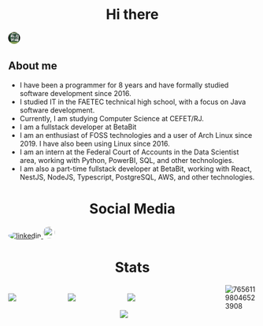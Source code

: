 <h1 align="center"> Hi there  </h1>

<img src="/githubBanner.svg" style="height: 1.5rem; width: 1.5rem; background-color: #fff; border-radius: 50%;">


## About me
+ I have been a programmer for 8 years and have formally studied software development since 2016.
+ I studied IT in the FAETEC technical high school, with a focus on Java software development.
+ Currently, I am studying Computer Science at CEFET/RJ.
+ I am a fullstack developer at BetaBit 
+ I am an enthusiast of FOSS technologies and a user of Arch Linux since 2019. I have also been using Linux since 2016.
+ I am an intern at the Federal Court of Accounts in the Data Scientist area, working with Python, PowerBI, SQL, and other technologies.
+ I am also a part-time fullstack developer at BetaBit, working with React, NestJS, NodeJS, Typescript, PostgreSQL, AWS, and other technologies.


<h1 align="center"> Social Media </h1>
<div style="justify-content: center;">
<a target="_blank" href="https://www.linkedin.com/in/nicolas-vycas/">
<img src="https://img.icons8.com/color/48/000000/linkedin.png" alt="linkedin" style="height: 1.5rem; width: 1.5rem; background-color: #fff; border-radius: 50%;"> </a>
<a target="_blank" href="https://twitter.com/NicolasVycas"> <img src="https://img.icons8.com/color/48/000000/twitter.png"style="height: 1.5rem; width: 1.5rem; background-color: #fff; border-radius: 50%;"> </a>
</div>

<h1 align="center"> Stats </h1>
<div style="display: flex; align-items: center; justify-content: center;">
    <img width="45%" align="right" src="https://spotify-recently-played-readme.vercel.app/api?user=12152275299">
    <img width="45%" align="left"
        src="https://github-readme-stats.vercel.app/api/?username=tomast1337&count_private=true&theme=highcontrast&showicons=true&include_all_commits=true&hide_border=true">
    <img width="45%" align="left"
        src="https://github-readme-stats.vercel.app/api/top-langs/?username=tomast1337&layout=compact&theme=highcontrast&langs_count=10&hide_border=true">
    <a href="https://steamcommunity.com/id/CattleDecapitation/" target="_blank"><img align="right" width="45%"  src="http://steam.mmosvc.com/76561198046523908/v1.png" alt="76561198046523908" /></a>
</div>

<div style="display: flex; align-items: center; justify-content: center; bottom: 0;">
    <img width="10%" align="right"
        src="https://visitor-badge.glitch.me/badge?page_id=tomast1337&left_color=black&right_color=black">
</div>


<!--
<a align="right" href="#js-contribution-activity" >
<h3>Go to de bottom</h3>
</a>
<div style="display: flex; align-items: center; justify-content: center;">
<img width="47%" src="https://c.tenor.com/AHYlWi0X6iIAAAAC/goatmen-baphomet.gif"/>
<img width="47%" src="https://c.tenor.com/D2H0hPltOdYAAAAd/golden-boy-fake-keyboard-programing-coding-paper-book.gif"/>
<img width="47%" src="https://c.tenor.com/z1LDV6CuPmAAAAAi/cowpls.gif"/>
<img width="47%" src="https://i.imgur.com/FstCWJw.jpg"/>
<img width="47%" src="https://media.giphy.com/media/hpQZfLj1eZIwB8BLCt/giphy-downsized-large.gif"/>
<img width="47%" src="https://c.tenor.com/5ovm9vk8nKAAAAAC/devil-satan.gif"/>
<img width="47%" src="https://c.tenor.com/86DpCwa6zjgAAAAi/yay.gif"/>
<img width="47%" src="https://c.tenor.com/CtdmjqENwtcAAAAd/python-programming.gif"/>
<img width="47%" src="https://media.giphy.com/media/RbaIbvRHON9kc/giphy.gif"/>
<img width="47%" src="https://c.tenor.com/idtpbzibaTQAAAAC/we-do-a-little-trolling.gif"/>
<img width="47%" src="https://c.tenor.com/HXBMXYbjF6QAAAAd/wizard-magic.gif"/>
<img width="47%" src="https://media2.giphy.com/media/JIX9t2j0ZTN9S/giphy.gif"/>
<img width="47%" src="https://i.imgur.com/1nLyu7B.jpg"/>
<img width="47%" src="https://i.imgur.com/CjXgDFd.gif"/>
<img width="47%" src="https://i.imgur.com/Cjm4gaE.gif"/>
<img width="47%" src="https://c.tenor.com/zAiEJ_4t5Y4AAAAi/minecraft-steve.gif"/>
<img width="47%" src="https://i.imgur.com/Nzr4fvt.gif"/>
<img width="47%" src="https://c.tenor.com/y2JXkY1pXkwAAAAd/cat-computer.gif"/>
<img width="47%" src="https://c.tenor.com/pPvZWI7oH-AAAAAC/ring-around-the-satan-powe-puff-girl.gif"/>
<img width="47%" src="https://c.tenor.com/gI1CoSP-3R8AAAAd/front.gif"/>
<img width="47%" src="https://c.tenor.com/BhUM-bbBrUkAAAAC/skype-cool.gif"/>
<img width="47%" src="https://i.imgur.com/hWdZ1k4.jpg"/>
<img width="47%" src="https://c.tenor.com/e_pgwWeLPrYAAAAC/jesus-dancing.gif"/>
<img width="47%" src="https://c.tenor.com/LnwhlzRVxMYAAAAC/wreck-it-ralph-glitch.gif"/>
<img width="47%" src="https://i.imgur.com/znp5oCC.png"/>
<img width="47%" src="https://c.tenor.com/nLSPDXcShSUAAAAd/bhop-bomb.gif"/>
<img width="47%" src="https://c.tenor.com/ArcUJOx5ciUAAAAd/ok-and-ok-and-meme.gif"/>
<img width="47%" src="https://c.tenor.com/xXhFF7JrduMAAAAd/terraria-pigs.gif"/>
<img width="47%" src="https://i.imgur.com/qojlhF0.jpg"/>
<img width="47%" src="https://i.imgur.com/uRLsPxb.jpg"/>
<img width="47%" src="https://c.tenor.com/jrfWyukiPgQAAAAd/ear-loop.gif"/>
<img width="47%" src="https://c.tenor.com/3VSWB_GIkqwAAAAd/wololo-age-of-empires.gif"/>
<img width="47%" src="https://media.giphy.com/media/wwg1suUiTbCY8H8vIA/giphy-downsized-large.gif"/>
<img width="47%" src="https://media.giphy.com/media/d09xZLj1wgWuQ/giphy.gif"/>
<img width="47%" src="https://media4.giphy.com/media/4N5ddOOJJ7gtKTgNac/giphy.gif"/>
<img width="47%" src="https://media.giphy.com/media/l6JPvw93tlqI7xRPYC/giphy-downsized-large.gif"/>
<img width="47%" src="https://i.imgur.com/QwYq0u2.gif"/>
<img width="47%" src="https://c.tenor.com/oNK2sV42IHoAAAAi/lego-stud.gif"/>
<img width="47%" src="https://c.tenor.com/_6_KkSyJqsEAAAAC/lenny-face-spongebob-spongebob.gif"/>
<img width="47%" src="https://i.imgur.com/W8cZCVs.gif"/>
<img width="47%" src="https://media.giphy.com/media/l41lNuGy4irk85vgc/giphy.gif"/>
<img width="47%" src="https://c.tenor.com/soWJduUFlq8AAAAd/back-end-sushi.gif"/>
<img width="47%" src="https://c.tenor.com/2x6aLHHOUGcAAAAC/programming-windows-forms.gif"/>
<img width="47%" src="https://c.tenor.com/az6DJhwwMPcAAAAM/kids-next-door-knd.gif"/>
<img width="47%" src="https://c.tenor.com/eUOiCZiskd8AAAAC/monkey-spinning-holding-hands.gif"/>
<img width="47%" src="https://c.tenor.com/y1zZaS0KYDwAAAAM/rollercoaster-rollercoaster-tycoon.gif"/>
<img width="47%" src="https://c.tenor.com/jvDsJ1E_wYUAAAAi/lego.gif"/>
<img width="47%" src="https://media.giphy.com/media/TiW6SYEYSTdvy/giphy.gif"/>
<img width="47%" src="https://c.tenor.com/atXWS_4DvH4AAAAd/cats-fat.gif"/>
<img width="47%" src="https://media.giphy.com/media/dvkFZr4VBBS6I/giphy.gif"/>
<img width="47%" src="https://c.tenor.com/41I-iMyClCgAAAAd/programmer-programming.gif"/>
<img width="47%" src="https://i.imgur.com/ZZz52xO.png"/>
<img width="47%" src="https://i.imgur.com/fdRRePK.gif"/>
<img width="47%" src="https://c.tenor.com/j348QScVAGIAAAAC/martinez-ctrlc-ctrlv-save-the-pesh.gif"/>
<img width="47%" src="https://c.tenor.com/4FfgAjZ8XWkAAAAi/hailey-hailey-munguia.gif"/>
<img width="47%" src="https://c.tenor.com/K5_CXjOpAmIAAAAC/good-morning.gif"/>
<img width="47%" src="https://c.tenor.com/TFgQFz50U1IAAAAi/pikachu-minecraft.gif"/>
<img width="47%" src="https://c.tenor.com/5Wt_oov5eJYAAAAC/stallman-meme-extreme.gif"/>
<img width="47%" src="https://c.tenor.com/lb5IqGp_7EMAAAAC/trollfacelmaaaao.gif"/>
<img width="47%" src="https://c.tenor.com/oB3o62J9hjkAAAAC/dancing-ferris.gif"/>
<img width="47%" src="https://c.tenor.com/ITHyzi083PMAAAAC/ahmed1122-ahmed1133.gif"/>
<img width="47%" src="https://c.tenor.com/SVJss_X_23MAAAAd/send-help-factorio.gif"/>
<img width="47%" src="https://c.tenor.com/Ff0VRngr3tgAAAAC/spongebob-nickelodeon.gif"/>
<img width="47%" src="https://i.imgur.com/pArBTFv.jpg"/>
<img width="47%" src="https://i.imgur.com/BuYYZJ0.png"/>
<img width="47%" src="https://c.tenor.com/5jx0ZD6U1ZIAAAAC/keyboard-computer.gif"/>
<img width="47%" src="https://c.tenor.com/3DZWdm65UnAAAAAC/portal2-infitinte-loop.gif"/>
<img width="47%" src="https://c.tenor.com/PluWlPF6aikAAAAd/linux-kali-linux.gif"/>
<img width="47%" src="https://c.tenor.com/t93Hv4Qp7WcAAAAC/skeleton.gif"/>
<img width="47%" src="https://i.imgur.com/OwefV3G.png"/>
<img width="47%" src="https://c.tenor.com/uja3GYK7zGoAAAAC/grimadveturesofbillyandmandy-destroyusall.gif"/>
<img width="47%" src="https://i.imgur.com/9w71p2i.png"/>
<img width="47%" src="https://c.tenor.com/KA4Tw6eBoFQAAAAd/vinesauce-meat-worm-earthworm-squish.gif"/>
<img width="47%" src="https://c.tenor.com/j6_6aCVEztQAAAAi/skeletons-two-dancing-skeletons.gif"/>
<img width="47%" src="https://c.tenor.com/eJZbFUQUMzEAAAAC/nosql-power-rangers.gif"/>
<img width="47%" src="https://i.imgur.com/4T9Ns1h.jpg"/>
<img width="47%" src="https://c.tenor.com/nkFBGKSoTf0AAAAi/lego-lego-star-wars.gif"/>
<img width="47%" src="https://c.tenor.com/1ShMjdu3NkcAAAAd/bfur-bhop.gif"/>
<img width="47%" src="https://c.tenor.com/lOOrRXcfdz4AAAAC/games-half-life.gif"/>
<img width="47%" src="https://c.tenor.com/qN0wGnkjFPMAAAAC/halflife-dance.gif"/>
<img width="47%" src="https://c.tenor.com/XvnMlKTL8gcAAAAi/tf2-team-fortress2.gif"/>
<img width="47%" src="https://c.tenor.com/NYrgLNGuy7YAAAAC/the-c-programming-language-uncle-dane.gif"/>
<img width="47%" src="https://c.tenor.com/M25IBWmUp2gAAAAC/minecraft-cat.gif"/>
<img width="47%" src="https://i.imgur.com/47kJmVY.gif"/>
<img width="47%" src="https://c.tenor.com/MGyEsNOcVhoAAAAM/half-life-big-chungus.gif"/>
<img width="47%" src="https://i.imgur.com/XGg0RDt.png"/>
<img width="47%" src="https://c.tenor.com/GEP7e6U2uqgAAAAC/spongebob-happy.gif"/>
<img width="47%" src="https://i.imgur.com/bspc7ZX.jpg"/>
<img width="47%" src="https://i.imgur.com/4lSr33I.gif"/>
<img width="47%" src="https://c.tenor.com/2PwOrrOtcUQAAAAd/satisfactory-this-could-be-us-but-you-playing.gif"/>
<img width="47%" src="https://c.tenor.com/z3Vqx6hmE5QAAAAC/whale-docker.gif"/>
<img width="47%" src="https://i.imgur.com/awmFCwt.png"/>
<img width="47%" src="https://c.tenor.com/rLA7xiMQIRkAAAAd/xd-fani.gif"/>
<img width="47%" src="https://c.tenor.com/HFdN8j-IG_kAAAAC/vault-boy.gif"/>
<img width="47%" src="https://c.tenor.com/NN9_wWaCxx8AAAAi/mysql.gif"/>
<img width="47%" src="https://c.tenor.com/0OP24La-oXMAAAAC/devil-satan.gif"/>
<img width="47%" src="https://c.tenor.com/Gr6yNiiReD8AAAAd/quake-grunt.gif"/>
<img width="47%" src="https://i.imgur.com/U2FXq7c.png"/>
<img width="47%" src="https://i.imgur.com/K2Riz9n.png"/>
<img width="47%" src="https://c.tenor.com/1DZ525bh7u4AAAAd/ashswag-ashswagg.gif"/>
<img width="47%" src="https://i.imgur.com/W4PLb0U.jpg"/>
<img width="47%" src="https://c.tenor.com/fiarhIxtD74AAAAd/postal-petition.gif"/>
<img width="47%" src="https://c.tenor.com/nmG1ZOuMsAUAAAAd/linux-meme.gif"/>
<img width="47%" src="https://i.imgur.com/oVSdZ4E.gif"/>
<img width="47%" src="https://i.imgur.com/hjhXTLw.gif"/>
<img width="47%" src="https://c.tenor.com/ihEIlToAUZYAAAAd/linux-chad.gif"/>
<img width="47%" src="https://c.tenor.com/OQYGwEOu4pkAAAAC/titanfall.gif"/>
<img width="47%" src="https://c.tenor.com/P-brVOL7poAAAAAM/ours-communism.gif"/>
<img width="47%" src="https://c.tenor.com/rr-rMUcq7T8AAAAS/666.gif"/>
<img width="47%" src="https://i.imgur.com/haejQT6.gif"/>
<img width="47%" src="https://c.tenor.com/9RCIDZjkhBsAAAAC/hamster-meme.gif"/>
<img width="47%" src="https://media.giphy.com/media/SPM7wUAAPZBtA0YO3M/giphy.gif"/>
<img width="47%" src="https://c.tenor.com/0-iYZUWms_8AAAAC/minecraft-ghast.gif"/>
<img width="47%" src="https://c.tenor.com/MOQRoWd_fewAAAAS/bom-dia-birds.gif"/>
<img width="47%" src="https://c.tenor.com/RFmgfvXWOsAAAAAd/floppa-big-floppa.gif"/>
<img width="47%" src="https://media.giphy.com/media/KAq5w47R9rmTuvWOWa/giphy.gif"/>
<img width="47%" src="https://i.imgur.com/8dDOih2.gif"/>
<img width="47%" src="https://media.giphy.com/media/10zxDv7Hv5RF9C/giphy.gif"/>
<img width="47%" src="https://c.tenor.com/VpjodGNf61AAAAAi/gta-gta-turk.gif"/>
<img width="47%" src="https://i.imgur.com/rCCzdqH.gif"/>
<img width="47%" src="https://i.imgur.com/5wwGDgl.gif"/>
<img width="47%" src="https://c.tenor.com/uLsTFuk_GUAAAAAd/zombie-pollo.gif"/>
<img width="47%" src="https://c.tenor.com/-CfhczC_cREAAAAC/angai313-spongebob-sad.gif"/>
<img width="47%" src="https://c.tenor.com/rh87gPA5SfUAAAAd/kotlin-java.gif"/>
<img width="47%" src="https://c.tenor.com/EWRvErYGzPUAAAAC/bugs-bunny-looney-tunes.gif"/>
<img width="47%" src="https://c.tenor.com/hS4LxDvODwIAAAAi/awkward-flushed-awkward.gif"/>
<img width="47%" src="https://c.tenor.com/k6bT1Gfoq4YAAAAC/crazy-christmas.gif"/>
<img width="47%" src="https://c.tenor.com/TIoD6CzS1SQAAAAC/nvidia-nvidia-gif.gif"/>
<img width="47%" src="https://c.tenor.com/yFJ7Qw8Tp9QAAAAC/kirby-human-face-meme.gif"/>
<img width="47%" src="https://c.tenor.com/PCC19RJ1deYAAAAC/thumbs-up-nice.gif"/>
<img width="47%" src="https://c.tenor.com/bjRu-zpj6XYAAAAC/money-donald-duck.gif"/>
<img width="47%" src="https://c.tenor.com/dyjbZoINqZUAAAAC/cat-funny.gif"/>
<img width="47%" src="https://c.tenor.com/_DOBjnGspYAAAAAC/code-coding.gif"/>
<img width="47%" src="https://i.imgur.com/ztSnhNy.gif"/>
<img width="47%" src="https://c.tenor.com/_3z8tJh5XpQAAAAd/factorio-we-do-a-little.gif"/>
<img width="47%" src="https://c.tenor.com/95uggvidCdQAAAAi/erenlover.gif"/>
<img width="47%" src="https://c.tenor.com/JMBuILj3etEAAAAC/black-magic-to-get-love-back.gif"/>
<img width="47%" src="https://i.imgur.com/qkmrJzH.gifv"/>
<img width="47%" src="https://c.tenor.com/dUQDEo5YvpMAAAAi/sweetragers-dog.gif"/>
<img width="47%" src="https://c.tenor.com/MCpa18pw6QcAAAAC/arch-linux-arch.gif"/>
<img width="47%" src="https://media.giphy.com/media/xm2lRjZ2WMvN6/giphy.gif"/>
<img width="47%" src="https://c.tenor.com/xNRhrryNHUQAAAAC/wall-headbang.gif"/>
<img width="47%" src="https://i.imgur.com/1BuPHpv.jpg"/>
<img width="47%" src="https://c.tenor.com/N9p6m411EBkAAAAd/lol-sus.gif"/>
<img width="47%" src="https://i.imgur.com/o3ldI8m.jpg"/>
<img width="47%" src="https://i.imgur.com/yAZZnN6.jpg"/>
<img width="47%" src="https://i.imgur.com/LEovpI5.jpg"/>
<img width="47%" src="https://i.imgur.com/4YOnpxZ.gif"/>
<img width="47%" src="https://i.imgur.com/bTfJC1c.jpg"/>
<img width="47%" src="https://i.imgur.com/ufFm87O.png"/>
<img width="47%" src="https://i.imgur.com/grbJjOf.gif"/>
<img width="47%" src="https://c.tenor.com/oe4StDDhhlEAAAAd/fucking-werewolf-asso-band.gif"/>
<img width="47%" src="https://c.tenor.com/Kqh--cqlUK4AAAAd/wave-waving.gif"/>
<img width="47%" src="https://c.tenor.com/e_cOg0wWyQUAAAAd/cat-finger.gif"/>
<img width="47%" src="https://c.tenor.com/6deljAemwSoAAAAC/java-script.gif"/>
<img width="47%" src="https://i.imgur.com/GbgUe5Q.jpg"/>
<img width="47%" src="https://c.tenor.com/6plWJaG3IDUAAAAd/we-do-a-little-trolling.gif"/>
<img width="47%" src="https://c.tenor.com/kUQiovjlSu4AAAAi/eternal-mald.gif"/>
<img width="47%" src="https://c.tenor.com/pvtLWG1BH6oAAAAC/dancing-skeleton-skeleton-dancing.gif"/>
<img width="47%" src="https://c.tenor.com/xHErfSBH1hEAAAAi/spyro-the-dragon-purple-dragon.gif"/>
<img width="47%" src="https://c.tenor.com/fdkOGtKlgngAAAAM/intel-dead-inside.gif"/>
<img width="47%" src="https://i.imgur.com/ypb217Q.gif"/>
<img width="47%" src="https://c.tenor.com/_pZd2bab5LsAAAAi/rotating-rotation.gif"/>
<img width="47%" src="https://c.tenor.com/GbriZCzgyOMAAAAC/small-floppa-big-floppa.gif"/>
<img width="47%" src="https://c.tenor.com/qXsgPu0UMHEAAAAC/xd-programming.gif"/>
<img width="47%" src="https://media.giphy.com/media/V4NSR1NG2p0KeJJyr5/giphy.gif"/>
<img width="47%" src="https://c.tenor.com/rCPHjKVFtegAAAAC/13.gif"/>
<img width="47%" src="https://c.tenor.com/oLLx6tsML04AAAAi/omori.gif"/>
<img width="47%" src="https://media.giphy.com/media/tN7Hd0Ih0QBG0/giphy.gif"/>
<img width="47%" src="https://c.tenor.com/t-dTnCU-wDwAAAAC/death-grips.gif"/>
<img width="47%" src="https://media.giphy.com/media/5wWf7GKTWtUS6uvkf2U/giphy.gif"/>
<img width="47%" src="https://c.tenor.com/-cPvuijbvekAAAAC/you-monster-portal.gif"/>
<img width="47%" src="https://c.tenor.com/y5VpUxyw6fwAAAAd/amd-intel.gif"/>
<img width="47%" src="https://i.imgur.com/dwQ9T0w.gif"/>
<img width="47%" src="https://c.tenor.com/QcrcBpXx3qYAAAAC/boy-kid.gif"/>
<img width="47%" src="https://c.tenor.com/ASPoZ-hJLNQAAAAd/caracal-big.gif"/>
<img width="47%" src="https://i.imgur.com/p3giqjw.jpg"/>
<img width="47%" src="https://c.tenor.com/SR5EYRIl3qwAAAAC/turtle-spinning.gif"/>
<img width="47%" src="https://c.tenor.com/SSmsC4MNKcgAAAAC/cities-skylines-our-love.gif"/>
<img width="47%" src="https://c.tenor.com/1VQ5E2erdEcAAAAd/death-grips.gif"/>
<img width="47%" src="https://i.imgur.com/sUOHOuO.png"/>
<img width="47%" src="https://c.tenor.com/6-m72eKu6Q8AAAAi/rayman-rayman-legends.gif"/>
<img width="47%" src="https://c.tenor.com/AMtZzTuaZJIAAAAC/phoon-csgo.gif"/>
<img width="47%" src="https://i.imgur.com/etspvHA.jpg"/>
<img width="47%" src="https://media.giphy.com/media/PDHMkTp8dbV9onH1Ck/giphy.gif"/>
<img width="47%" src="https://media.giphy.com/media/TNYfrTslqLuqQ/giphy.gif"/>
<img width="47%" src="https://c.tenor.com/QNZcBAHCkyAAAAAi/lego-lego-stud.gif"/>
<img width="47%" src="https://c.tenor.com/bQCHJwgCNuMAAAAS/kitten-cat.gif"/>
<img width="47%" src="https://c.tenor.com/CYvlGxL0i2IAAAAC/sepples-cpp.gif"/>
<img width="47%" src="https://c.tenor.com/gHkiJ_tN3J4AAAAj/creepy-smile-creeper-minecraft.gif"/>
<img width="47%" src="https://i.imgur.com/ZxDMqEy.jpg"/>
<img width="47%" src="https://c.tenor.com/y4rAcGcOM28AAAAC/caveira-skeleton.gif"/>
<img width="47%" src="https://c.tenor.com/rWBq-Ydij4IAAAAC/spongebob-breath-in.gif"/>
<img width="47%" src="https://c.tenor.com/2dnjY8P6eJQAAAAd/java-script-metal-gear-rising.gif"/>
<img width="47%" src="https://media.giphy.com/media/l41lMJNpo5w5bEf1S/giphy.gif"/>
<img width="47%" src="https://c.tenor.com/ZF5oNy1O0EsAAAAC/ok-nice.gif"/>
<img width="47%" src="https://i.imgur.com/YPGn1E6.jpg"/>
<img width="47%" src="https://i.imgur.com/d5qfedK.jpg"/>
<img width="47%" src="https://c.tenor.com/57w9du3NrV0AAAAd/css-html.gif"/>
<img width="47%" src="https://c.tenor.com/0i8TCrriHLUAAAAd/developer-developers.gif"/>
<img width="47%" src="https://i.imgur.com/GRnNrIz.jpg"/>
<img width="47%" src="https://c.tenor.com/ITctI_ZpHIoAAAAd/brain-linux.gif"/>
<img width="47%" src="https://i.imgur.com/kdmDBMb.png"/>
<img width="47%" src="https://c.tenor.com/_7r8RXryt3QAAAAC/python-powered.gif"/>
<img width="47%" src="https://c.tenor.com/E9gaDL7MZqcAAAAM/headshot-fps-doug.gif"/>
<img width="47%" src="https://c.tenor.com/oDIYSicEmpEAAAAC/triggered.gif"/>
<img width="47%" src="https://c.tenor.com/zgH4IzQ3tU4AAAAC/ahmed1122-ahmed1133.gif"/>
<img width="47%" src="https://i.imgur.com/SydibcP.png"/>
<img width="47%" src="https://c.tenor.com/wzg6hjn71uMAAAAC/meh-monday.gif"/>
<img width="47%" src="https://c.tenor.com/Jz4gS-SqE-oAAAAd/roller-coaster-tycoon-rct.gif"/>
<img width="47%" src="https://c.tenor.com/k8kVwAg9XMkAAAAC/we-feelin-that-grips-vibe-p0rt3r.gif"/>
<img width="47%" src="https://c.tenor.com/pc8nVQsN58oAAAAC/courage-the-cowardly-dog-cartoon.gif"/>
<img width="47%" src="https://c.tenor.com/GBdIH5sL4XQAAAAC/the-rock-rock.gif"/>
<img width="47%" src="https://c.tenor.com/3iFiGqYEtvMAAAAd/git-code.gif"/>
<img width="47%" src="https://i.imgur.com/4qe8X6z.jpg"/>
<img width="47%" src="https://c.tenor.com/4IXEInpfbXoAAAAi/minecraft-loggers.gif"/>
<img width="47%" src="https://c.tenor.com/KVdhdYLxRBsAAAAd/nikocado.gif"/>
<img width="47%" src="https://i.imgur.com/YIbySsD.jpg"/>
<img width="47%" src="https://c.tenor.com/PNQ0s0TQAaIAAAAd/black-mesa-military.gif"/>
<img width="47%" src="https://i.imgur.com/BpgvYew.jpg"/>
<img width="47%" src="https://i.imgur.com/dyF96n3.jpg"/>
<img width="47%" src="https://c.tenor.com/2ofdqXF5UDwAAAAd/dance-tankman-trolling.gif"/>
<img width="47%" src="https://i.imgur.com/aZrZBvb.png"/>
<img width="47%" src="https://c.tenor.com/cmZfdpdMMu0AAAAC/bugsbunny-drag.gif"/>
<img width="47%" src="https://media.giphy.com/media/MobMVcp5cA7Ys/giphy.gif"/>
<img width="47%" src="https://c.tenor.com/_nhL5haCPswAAAAi/spyro-the-dragon-purple-dragon.gif"/>
<img width="47%" src="https://c.tenor.com/5ry-200hErMAAAAd/hacker-hacker-man.gif"/>
<img width="47%" src="https://c.tenor.com/Ewp7_04KPfcAAAAC/python-beloved.gif"/>
<img width="47%" src="https://c.tenor.com/yhUkQ85oxDsAAAAd/cachorro-brasil.gif"/>
<img width="47%" src="https://c.tenor.com/ihqN6a3iiYEAAAAd/pikachu-shocked-face-stunned.gif"/>
<img width="47%" src="https://c.tenor.com/k6jQyDrKOQwAAAAC/laughing-crying.gif"/>
<img width="47%" src="https://c.tenor.com/f-nICqWLnrQAAAAC/programmer-cycle.gif"/>
<img width="47%" src="https://c.tenor.com/-JTEXr3fGCQAAAAC/ballsy-basil.gif"/>
<img width="47%" src="https://c.tenor.com/vIo147-tQ1YAAAAC/gmod-spin.gif"/>
<img width="47%" src="https://c.tenor.com/PMFLSzUKY30AAAAd/merge-merge-conflict.gif"/>
<img width="47%" src="https://c.tenor.com/fGhQ_tsP2uEAAAAd/giga-chad.gif"/>
<img width="47%" src="https://i.imgur.com/tISwuoK.jpg"/>
<img width="47%" src="https://c.tenor.com/yKeLDySt2FsAAAAC/minion-woohoo.gif"/>
<img width="47%" src="https://i.imgur.com/cHxIL53.gif"/>
<img width="47%" src="https://c.tenor.com/nXBfDiPCZ0EAAAAC/glitch-cosby.gif"/>
<img width="47%" src="https://media.giphy.com/media/2SYpZ92iLQsF6QZl5u/giphy.gif"/>
<img width="47%" src="https://media.giphy.com/media/sgVb9gX9DpYEo/giphy.gif"/>
<img width="47%" src="https://c.tenor.com/GEqe9OoB2skAAAAC/rtx-gpu.gif"/>
<img width="47%" src="https://c.tenor.com/3XjjKTKwxFIAAAAC/trollface-real-trollface.gif"/>
<img width="47%" src="https://c.tenor.com/fzl1j4NuPIwAAAAi/spinning-luigi.gif"/>
<img width="47%" src="https://i.imgur.com/Z98Do7W.gif"/>
<img width="47%" src="https://c.tenor.com/GKf2JmJTrv0AAAAC/javascript-hadouken.gif"/>
<img width="47%" src="https://media.giphy.com/media/l2JJDSSj0SA1OYP4s/giphy.gif"/>
<img width="47%" src="https://c.tenor.com/MdkTAaFGhRUAAAAd/cat-standing.gif"/>
<img width="47%" src="https://c.tenor.com/MNMJnrnl3SUAAAAd/black-mesa-rocket-jump.gif"/>
<img width="47%" src="https://c.tenor.com/ZmeOX7hgUfUAAAAd/reactjs-nextjs.gif"/>
<img width="47%" src="https://media.giphy.com/media/La3G8N3tn4nzW/giphy.gif"/>
<img width="47%" src="https://c.tenor.com/ocD-vm1ckMEAAAAi/balls-tesi-emoji-fortnite-among-us.gif"/>
<img width="47%" src="https://c.tenor.com/epTbXVRVM44AAAAC/floppa-bingus.gif"/>
<img width="47%" src="https://media.giphy.com/media/kWhqJLsGxwtLQI6nFG/giphy.gif"/>
<img width="47%" src="https://c.tenor.com/iU55dlYdq5kAAAAd/linux-you-proprietary-bitch.gif"/>
<img width="47%" src="https://i.imgur.com/LuvZ2if.gif"/>
<img width="47%" src="https://i.imgur.com/CjLecqy.gif"/>
<img width="47%" src="https://c.tenor.com/lD4ehjqMEmcAAAAi/polarbear-bear.gif"/>
<img width="47%" src="https://c.tenor.com/Phv4uQit9xUAAAAC/get-real-counter-strike.gif"/>
<img width="47%" src="https://i.imgur.com/9o5SGFU.gif"/>
<img width="47%" src="https://c.tenor.com/gTg8ZSZMR6YAAAAC/scaler-create-impact.gif"/>
<img width="47%" src="https://c.tenor.com/zR7DSqJTks0AAAAi/linux-tux.gif"/>
<img width="47%" src="https://c.tenor.com/ZDdqD2J3pCwAAAAC/devil-laughing.gif"/>
<img width="47%" src="https://c.tenor.com/PMRtwyuL-5oAAAAC/donald-duck-actual-ducks.gif"/>
<img width="47%" src="https://c.tenor.com/vKctrvaXe74AAAAd/comunism.gif"/>
<img width="47%" src="https://c.tenor.com/0ZtQO2B3HxYAAAAC/flowers-emoji-flowers-for-you-emoji.gif"/>
<img width="47%" src="https://c.tenor.com/K9Ws6_YNdaAAAAAM/omg-reaper-skull-goth-cute-scythe-death-bashful-blushing.gif"/>
<img width="47%" src="https://c.tenor.com/Vk3eHZgEG_YAAAAd/wizard-magic.gif"/>
<img width="47%" src="https://c.tenor.com/m25OJ4LZGGYAAAAS/paola-bracho.gif"/>
<img width="47%" src="https://c.tenor.com/cARXPXUPT0EAAAAM/666-satan.gif"/>
<img width="47%" src="https://c.tenor.com/mCiM7CmGGI4AAAAC/naruto.gif"/>
<img width="47%" src="https://i.imgur.com/VwcocJi.jpg"/>
<img width="47%" src="https://c.tenor.com/IVCnKbtTeRQAAAAC/programming-computer.gif"/>
<img width="47%" src="https://i.imgur.com/ok5xaxY.gif"/>
<img width="47%" src="https://media.giphy.com/media/j0eCtu80OEzbIft6C6/giphy-downsized-large.gif"/>
<img width="47%" src="https://i.imgur.com/sHj38NQ.gif"/>
<img width="47%" src="https://c.tenor.com/xSNGXUnGUYoAAAAi/lego-spin.gif"/>
<img width="47%" src="https://i.imgur.com/PzphveT.gif"/>
<img width="47%" src="https://c.tenor.com/5D_XxFIPmoMAAAAC/forest-gump.gif"/>
<img width="47%" src="https://c.tenor.com/n6KkQ8NdSCEAAAAC/the-grim.gif"/>
<img width="47%" src="https://media.giphy.com/media/l0JMrPWRQkTeg3jjO/giphy.gif"/>
<img width="47%" src="https://c.tenor.com/0pg9Xfw36SMAAAAi/quake-quake-guy.gif"/>
<img width="47%" src="https://c.tenor.com/GL-vkS_koLUAAAAi/emotiguy.gif"/>
<img width="47%" src="https://c.tenor.com/fq1xRfSshYgAAAAi/alex.gif"/>
<img width="47%" src="https://media.giphy.com/media/C2TaGZ121zllu/giphy.gif"/>
<img width="47%" src="https://c.tenor.com/1QrXmTJBvT8AAAAd/linux-linux-meme.gif"/>
<img width="47%" src="https://c.tenor.com/5lOwdfx7pDcAAAAS/halflife-dance.gif"/>
<img width="47%" src="https://c.tenor.com/qgcd6QFvyYgAAAAC/quake-quake-champions.gif"/>
<img width="47%" src="https://i.imgur.com/8dxHD4R.gif"/>
<img width="47%" src="https://c.tenor.com/Msoe1K-z3ncAAAAC/spongebob-squarepants-strong.gif"/>
<img width="47%" src="https://i.imgur.com/4MCaKpz.gif"/>
<img width="47%" src="https://c.tenor.com/qb2bsVxmgXUAAAAC/100gecs-dylanbrady.gif"/>
<img width="47%" src="https://media.giphy.com/media/3o6vXQIj1UkV8FZ7VK/giphy-downsized-large.gif"/>
<img width="47%" src="https://c.tenor.com/oFdmrLptnIcAAAAC/were-sorry-to-inform-you-that-big-chungus-has-passed-away-troll-face.gif"/>
<img width="47%" src="https://c.tenor.com/t8f7oXKWQucAAAAC/emobob-sponegbob.gif"/>
<img width="47%" src="https://c.tenor.com/QPH1n5tNvrYAAAAC/thumbs-up-wwe.gif"/>
<img width="47%" src="https://i.imgur.com/GKiYQSp.gif"/>
<img width="47%" src="https://c.tenor.com/yxDT5zI4ya4AAAAd/goatbigman.gif"/>
<img width="47%" src="https://c.tenor.com/GOmdYqT_dDoAAAAi/madden-school-modrew-gnu.gif"/>
<img width="47%" src="https://i.imgur.com/SFLtAvE.gif"/>
<img width="47%" src="https://c.tenor.com/NB00MkCyxAUAAAAi/meme-shaggy.gif"/>
<img width="47%" src="https://c.tenor.com/wzx-__J8hr4AAAAi/minecraft-arara.gif"/>
<img width="47%" src="https://media.giphy.com/media/SX113p6nq1MthjwsSJ/giphy-downsized-large.gif"/>
<img width="47%" src="https://media.giphy.com/media/3o85xnRrpRBP5Acut2/giphy.gif"/>
<img width="47%" src="https://c.tenor.com/l0muoY71-zQAAAAC/minion-but.gif"/>
<img width="47%" src="https://c.tenor.com/uYP_Nkq8VPsAAAAd/coding-hello-world.gif"/>
<img width="47%" src="https://i.imgur.com/dV21DTH.gif"/>
<img width="47%" src="https://c.tenor.com/9Xzbb_QFk_EAAAAC/russia-yummy.gif"/>
<img width="47%" src="https://c.tenor.com/UF6qhmzeK70AAAAC/ahmed1122-ahmed1133.gif"/>
<img width="47%" src="https://c.tenor.com/isd5gkkjbzQAAAAC/pollo-de-minecraft.gif"/>
<img width="47%" src="https://c.tenor.com/de0bZ3D7n3kAAAAC/glitch-cuddle.gif"/>
<img width="47%" src="https://c.tenor.com/Dre7KvcBj-wAAAAC/skull.gif"/>
<img width="47%" src="https://i.imgur.com/dlZC7wz.jpg"/>
<img width="47%" src="https://media.giphy.com/media/hU8zl0Je75fvOeq2rS/giphy-downsized-large.gif"/>
<img width="47%" src="https://c.tenor.com/30i367FNmmYAAAAi/gecs-100gecs.gif"/>
<img width="47%" src="https://c.tenor.com/pY8mYFr1YUMAAAAC/skeleton.gif"/>
<img width="47%" src="https://media.giphy.com/media/NsvO06o6y29Hy/giphy.gif"/>
<img width="47%" src="https://c.tenor.com/pw6BLCfVaUAAAAAd/yes-yes.gif"/>
<img width="47%" src="https://c.tenor.com/bm7DVcVp2m8AAAAi/tf2-team-fortress2.gif"/>
<img width="47%" src="https://c.tenor.com/1KSuHi0XOIgAAAAi/xd.gif"/>
<img width="47%" src="https://i.imgur.com/26aKVse.gif"/>
<img width="47%" src="https://c.tenor.com/yPTb4CQcumsAAAAC/xd-meme.gif"/>
<img width="47%" src="https://c.tenor.com/LwfnBuEFvkIAAAAd/death-grips-death-grips-is-online.gif"/>
<img width="47%" src="https://media.giphy.com/media/iIqmM5tTjmpOB9mpbn/giphy.gif"/>
<img width="47%" src="https://c.tenor.com/wz24kdz6aU8AAAAC/bateman-patrick-bateman.gif"/>
<img width="47%" src="https://c.tenor.com/oPYSDKdi8rsAAAAd/corrupt-datamosh.gif"/>
<img width="47%" src="https://media.giphy.com/media/xT8qBsOjMOcdeGJIU8/giphy.gif"/>
<img width="47%" src="https://c.tenor.com/IznMFkvtfIQAAAAC/satisfactory-clapping.gif"/>
<img width="47%" src="https://c.tenor.com/CERtaLqUv54AAAAC/going-postal-postal-dude.gif"/>
<img width="47%" src="https://c.tenor.com/66Kj3lvklXsAAAAC/minecraft-zombie.gif"/>
<img width="47%" src="https://i.imgur.com/CpIw7a5.jpg"/>
<img width="47%" src="https://i.imgur.com/GUg7txz.png"/>
<img width="47%" src="https://c.tenor.com/wP9svZId2dcAAAAC/csgo-lmao.gif"/>
<img width="47%" src="https://i.imgur.com/NZkUrwF.gif"/>
<img width="47%" src="https://c.tenor.com/r2imKc62Y80AAAAd/crystal-castles-bobux.gif"/>
<img width="47%" src="https://i.imgur.com/KYE9Rci.jpg"/>
<img width="47%" src="https://c.tenor.com/6_-TOVInJfgAAAAi/passaros.gif"/>
<img width="47%" src="https://c.tenor.com/3IYHLSvjU94AAAAd/spinfish.gif"/>
<img width="47%" src="https://i.imgur.com/wvcWo8L.jpg"/>
<img width="47%" src="https://c.tenor.com/8TSP6yGNshcAAAAM/emo.gif"/>
<img width="47%" src="https://c.tenor.com/S7trhxQFHLAAAAAC/hi-penguin-starbound.gif"/>
<img width="47%" src="https://c.tenor.com/2BE4nFmVwDIAAAAC/linux-linux-users.gif"/>
<img width="47%" src="https://media.giphy.com/media/UgdsbZzb2MIjS/giphy.gif"/>
<img width="47%" src="https://i.imgur.com/vFcI74T.jpg"/>
<img width="47%" src="https://i.imgur.com/yscmFqo.png"/>
<img width="47%" src="https://c.tenor.com/KTzB7c89AxUAAAAi/the-sims-plumbob.gif"/>
<img width="47%" src="https://c.tenor.com/j3kC6Ko96NwAAAAC/converted-alarm.gif"/>
<img width="47%" src="https://c.tenor.com/BhrMDVB-MG8AAAAd/death-grips-mc-ride.gif"/>
<img width="47%" src="https://c.tenor.com/xBJeAnCdsFwAAAAC/getting-stronger.gif"/>
<img width="47%" src="https://c.tenor.com/azZCJ2YpsGgAAAAi/programming.gif"/>
<img width="47%" src="https://c.tenor.com/1CnFSvfLeLsAAAAC/bug-programmer.gif"/>
<img width="47%" src="https://media.giphy.com/media/5l5iFmq52kwXK0FJQ9/giphy.gif"/>
<img width="47%" src="https://i.imgur.com/VVxuJ7e.jpg"/>
<img width="47%" src="https://c.tenor.com/loy6Mujys4QAAAAi/jesus-loves-you-love.gif"/>
<img width="47%" src="https://c.tenor.com/Oc72kk6SFJIAAAAC/devil-smile.gif"/>
<img width="47%" src="https://c.tenor.com/nYlL2gmHSbkAAAAC/penguins-of-madagascar-rico.gif"/>
<img width="47%" src="https://c.tenor.com/Qv7QutLH8oUAAAAC/richard-stallman-stallman.gif"/>
<img width="47%" src="https://i.imgur.com/Him0btA.png"/>
<img width="47%" src="https://c.tenor.com/Hhf0rlngqqsAAAAd/pain.gif"/>
<img width="47%" src="https://i.imgur.com/l5WrNw8.png"/>
<img width="47%" src="https://media.giphy.com/media/du3J3cXyzhj75IOgvA/giphy.gif"/>
<img width="47%" src="https://c.tenor.com/bM7Vh7ukdgQAAAAd/haytham-floppa-floppa-haytham.gif"/>
<img width="47%" src="https://media.giphy.com/media/gC7l2rYscSQ0w/giphy.gif"/>
<img width="47%" src="https://i.imgur.com/tn2Eo0X.jpg"/>
<img width="47%" src="https://c.tenor.com/kJm3ZmATrkwAAAAC/floppasit-floppa.gif"/>
<img width="47%" src="https://c.tenor.com/5o6lrOgkclgAAAAd/stranger-cat-stranger-things.gif"/>
<img width="47%" src="https://media.giphy.com/media/ROBoS4oSo2Fnq/giphy.gif"/>
<img width="47%" src="https://media.giphy.com/media/3o85xA8EitYjGGbn3y/giphy.gif"/>
<img width="47%" src="https://c.tenor.com/YM74HxjzuJwAAAAC/spongebob-cry.gif"/>
</div>
<a href="#global-nav" >
<h5>Go to the top</h5>
</a>

-->
